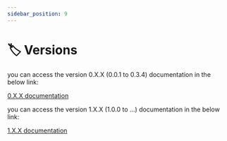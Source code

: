 ```yaml
---
sidebar_position: 9
---
```

# 🏷️ Versions

you can access the version 0.X.X (0.0.1 to 0.3.4) documentation  in the below link:

[0.X.X documentation](https://file-validator.github.io/docs/0.X.X/intro)


you can access the version 1.X.X (1.0.0 to ...) documentation  in the below link:

[1.X.X documentation](https://file-validator.github.io/docs/intro)
